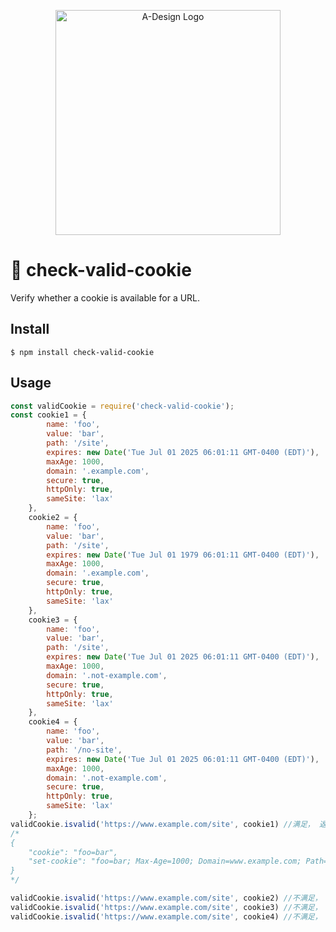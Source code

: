 <p align="center">
  <a href="https://adesign.apipost.cn/" target="_blank">
    <img alt="A-Design Logo" width="360" src="https://img.cdn.apipost.cn/cdn/opensource/apipost-opensource.svg" />
  </a>
</p>

# 🚀 check-valid-cookie
Verify whether a cookie is available for a URL. 
## Install

```
$ npm install check-valid-cookie
```

##  Usage

```javascript
const validCookie = require('check-valid-cookie');
const cookie1 = {
        name: 'foo',
        value: 'bar',
        path: '/site',
        expires: new Date('Tue Jul 01 2025 06:01:11 GMT-0400 (EDT)'),
        maxAge: 1000,
        domain: '.example.com',
        secure: true,
        httpOnly: true,
        sameSite: 'lax'
    },
    cookie2 = {
        name: 'foo',
        value: 'bar',
        path: '/site',
        expires: new Date('Tue Jul 01 1979 06:01:11 GMT-0400 (EDT)'),
        maxAge: 1000,
        domain: '.example.com',
        secure: true,
        httpOnly: true,
        sameSite: 'lax'
    },
    cookie3 = {
        name: 'foo',
        value: 'bar',
        path: '/site',
        expires: new Date('Tue Jul 01 2025 06:01:11 GMT-0400 (EDT)'),
        maxAge: 1000,
        domain: '.not-example.com',
        secure: true,
        httpOnly: true,
        sameSite: 'lax'
    },
    cookie4 = {
        name: 'foo',
        value: 'bar',
        path: '/no-site',
        expires: new Date('Tue Jul 01 2025 06:01:11 GMT-0400 (EDT)'),
        maxAge: 1000,
        domain: '.not-example.com',
        secure: true,
        httpOnly: true,
        sameSite: 'lax'
    };
validCookie.isvalid('https://www.example.com/site', cookie1) //满足， 返回
/*
{
    "cookie": "foo=bar",
    "set-cookie": "foo=bar; Max-Age=1000; Domain=www.example.com; Path=/site/; Expires=Tue, 01 Jul 2025 10:01:11 GMT; HttpOnly; Secure; SameSite=Lax"
}
*/

validCookie.isvalid('https://www.example.com/site', cookie2) //不满足， 返回false
validCookie.isvalid('https://www.example.com/site', cookie3) //不满足， 返回false
validCookie.isvalid('https://www.example.com/site', cookie4) //不满足， 返回false
```

